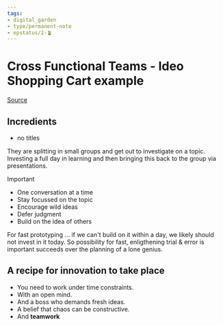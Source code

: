 ```yaml
---
tags: 
- digital_garden
- type/permanent-note
- epstatus/2-🪴
---
```

# Cross Functional Teams - Ideo Shopping Cart example

[Source](https://www.youtube.com/watch?v=68dBCu5ZTHI)

## Incredients
+ no titles

They are splitting in small groups and get out to investigate on a topic. Investing a full day in learning and then bringing this back to the group via presentations.

> [!important]
> - One conversation at a time
> - Stay focussed on the topic
> - Encourage wild ideas
> - Defer judgment
> - Build on the idea of others

For fast prototyping ... if we can't build on it within a day, we likely should not invest in it today. So possibility for fast, enligthening trial & error is important succeeds over the planning of a lone genius.

## A recipe for innovation to take place
+ You need to work under time constraints.
+ With an open mind.
+ And a boss who demands fresh ideas.
+ A belief that chaos can be constructive.
+ And **teamwork** 